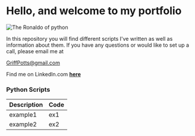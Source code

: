 <h1>Hello, and welcome to my portfolio</h1>

![The Ronaldo of python](https://media-exp1.licdn.com/dms/image/C4E03AQHgMgA-Rj4w7A/profile-displayphoto-shrink_200_200/0/1610131774672?e=1615420800&v=beta&t=8FO_4x9ApItgqgFOTrCFh4sVmp_brsrrzWIpFH-i9tc)


In this repository you will find different scripts I've written as well as information about them. If you have any questions or would like to set up a call, please email me at

<GriffPotts@gmail.com>




Find me on LinkedIn.com **[here](https://www.linkedin.com/in/griffin-potts-141378105/)**

<h3>Python Scripts<h/3>
  
  
Description|Code
--------------|--------------
example1 | ex1
example2 | ex2
